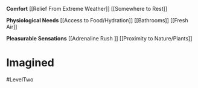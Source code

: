 **Comfort**
[[Relief From Extreme Weather]]
[[Somewhere to Rest]]

**Physiological Needs**
[[Access to Food/Hydration]]
[[Bathrooms]]
[[Fresh Air]]


**Pleasurable Sensations**
[[Adrenaline Rush ]]
[[Proximity to Nature/Plants]]

# Imagined

#LevelTwo
